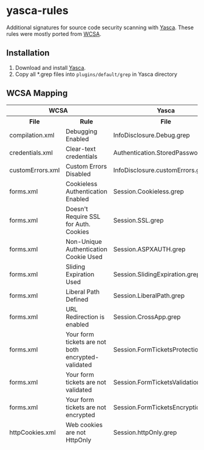 yasca-rules
===========

Additional signatures for source code security scanning with [Yasca](http://www.yasca.org/). 
These rules were mostly ported from [WCSA](http://code.google.com/p/wcsa/source/browse/#svn%2Ftrunk%2FWCSA%2FVulnFiles).

Installation
------------
1. Download and install [Yasca](http://www.yasca.org/).
2. Copy all *.grep files into `plugins/default/grep` in Yasca directory

WCSA Mapping
------------
<table>
<thead>
<tr><th colspan=2>WCSA  <th>Yasca
<tr><th>File  <th>Rule  <th>File
<tr><td>compilation.xml <td>Debugging Enabled <td>InfoDisclosure.Debug.grep
<tr><td>credentials.xml <td>Clear-text credentials <td>Authentication.StoredPassword.grep
<tr><td>customErrors.xml  <td>Custom Errors Disabled  <td>InfoDisclosure.customErrors.grep
<tr><td>forms.xml <td>Cookieless Authentication Enabled <td>Session.Cookieless.grep
<tr><td>forms.xml <td>Doesn't Require SSL for Auth. Cookies <td>Session.SSL.grep
<tr><td>forms.xml <td>Non-Unique Authentication Cookie Used <td>Session.ASPXAUTH.grep
<tr><td>forms.xml <td>Sliding Expiration Used <td>Session.SlidingExpiration.grep
<tr><td>forms.xml <td>Liberal Path Defined  <td>Session.LiberalPath.grep
<tr><td>forms.xml <td>URL Redirection is enabled  <td>Session.CrossApp.grep
<tr><td>forms.xml <td>Your form tickets are not both encrypted-validated  <td>Session.FormTicketsProtection.grep
<tr><td>forms.xml <td>Your form tickets are not validated <td>Session.FormTicketsValidation.grep
<tr><td>forms.xml <td>Your form tickets are not encrypted <td>Session.FormTicketsEncryption.grep
<tr><td>httpCookies.xml <td>Web cookies are not HttpOnly  <td>Session.httpOnly.grep 
</thead>
</table>